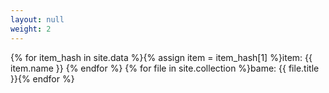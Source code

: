 ```yaml
---
layout: null
weight: 2
---
```

{% for item_hash in site.data %}{% assign item = item_hash[1] %}item: {{ item.name }} {% endfor %}
{% for file in site.collection %}bame: {{ file.title }}{% endfor %}
